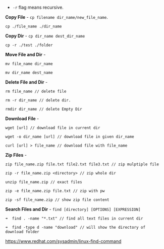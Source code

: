 - `-r` flag means recursive.


**Copy File** -  `cp filename dir_name/new_file_name`.
```
cp ./file_name ./dir_name
```
**Copy Dir**  -  `cp dir_name dest_dir_name`
``` 
cp -r ./test ./folder
```
**Move File and Dir** -
```
mv file_name dir_name 

mv dir_name dest_name
```
**Delete File and Dir** -
```
rm file_name // delete file

rm -r dir_name // delete dir.

rmdir dir_name // delete Empty Dir
```
**Download File** -
```
wget [url] // download file in current dir

wget -o dir_name [url] // download file in given dir_name
```
```
curl [url] > file_name // download file with file_name
```
**Zip Files** -
```
zip file_name.zip file.txt file2.txt file3.txt // zip mulptiple file

zip -r file_name.zip <directory> // zip whole dir

unzip file_name.zip // exact files

zip -e file_name.zip file.txt // zip with pw

zip -sf file_name.zip // show zip file content
```
**Search Files and Dir** -
`find [directory] [OPTIONS] [EXPRESSION]`
```
➜  find . -name "*.txt" // find all text files in current dir

➜  find -type d -name "download" // will show the directory of download folder

```
https://www.redhat.com/sysadmin/linux-find-command
